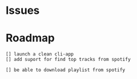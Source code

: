 # Issues

# Roadmap

    [] launch a clean cli-app
    [] add suport for find top tracks from spotify

    [] be able to download playlist from spotify

